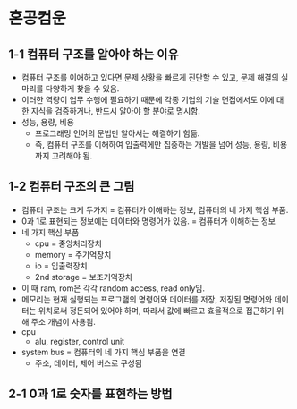 # 혼공컴운
## 1-1 컴퓨터 구조를 알아야 하는 이유
- 컴퓨터 구조를 이애하고 있다면 문제 상황을 빠르게 진단할 수 있고, 문제 해결의 실마리를 다양하게 찾을 수 있음.
- 이러한 역량이 업무 수행에 필요하기 때문에 각종 기업의 기술 면접에서도 이에 대한 지식을 검증하거나, 반드시 알아야 할 분야로 명시함.
- 성능, 용량, 비용
    - 프로그래밍 언어의 문법만 알아서는 해결하기 힘듦.
    - 즉, 컴퓨터 구조를 이해하여 입출력에만 집중하는 개발을 넘어 성능, 용량, 비용까지 고려해야 됨.

## 1-2 컴퓨터 구조의 큰 그림
- 컴퓨터 구조는 크게 두가지 = 컴퓨터가 이해하는 정보, 컴퓨터의 네 가지 핵심 부품.
- 0과 1로 표현되는 정보에는 데이터와 명령어가 있음. = 컴퓨터가 이해하는 정보
- 네 가지 핵심 부품
    - cpu = 중앙처리장치
    - memory = 주기억장치
    - io = 입출력장치
    - 2nd storage = 보조기억장치
- 이 때 ram, rom은 각각 random access, read only임.
- 메모리는 현재 실행되는 프로그램의 명령어와 데이터를 저장, 저장된 명령어와 데이터는 위치로써 정돈되어 있어야 하며, 따라서 값에 빠르고 효율적으로 접근하기 위해 주소 개념이 사용됨. 
- cpu
    - alu, register, control unit
- system bus = 컴퓨터의 네 가지 핵심 부품을 연결
    - 주소, 데이터, 제어 버스로 구성됨

## 2-1 0과 1로 숫자를 표현하는 방법
